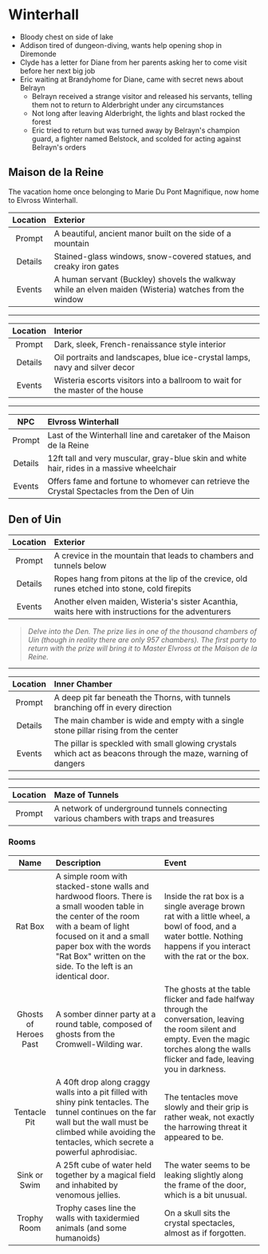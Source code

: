 # Winterhall

- Bloody chest on side of lake
- Addison tired of dungeon-diving, wants help opening shop in Diremonde
- Clyde has a letter for Diane from her parents asking her to come visit before her next big job
- Eric waiting at Brandyhome for Diane, came with secret news about Belrayn
    - Belrayn received a strange visitor and released his servants, telling them not to return to Alderbright under any circumstances
    - Not long after leaving Alderbright, the lights and blast rocked the forest
    - Eric tried to return but was turned away by Belrayn's champion guard, a fighter named Belstock, and scolded for acting against Belrayn's orders

## Maison de la Reine
The vacation home once belonging to Marie Du Pont Magnifique, now home to Elvross Winterhall.

| Location | Exterior |
|:---:|:--- |
| Prompt | A beautiful, ancient manor built on the side of a mountain |
| Details | Stained-glass windows, snow-covered statues, and creaky iron gates |
| Events | A human servant (Buckley) shovels the walkway while an elven maiden (Wisteria) watches from the window |

---

| Location | Interior |
|:---:|:--- |
| Prompt | Dark, sleek, French-renaissance style interior |
| Details | Oil portraits and landscapes, blue ice-crystal lamps, navy and silver decor |
| Events | Wisteria escorts visitors into a ballroom to wait for the master of the house |

---

| NPC | Elvross Winterhall |
|:---:|:--- |
| Prompt | Last of the Winterhall line and caretaker of the Maison de la Reine |
| Details | 12ft tall and very muscular, gray-blue skin and white hair, rides in a massive wheelchair |
| Events | Offers fame and fortune to whomever can retrieve the Crystal Spectacles from the Den of Uin |

## Den of Uin

| Location | Exterior |
|:---:|:--- |
| Prompt | A crevice in the mountain that leads to chambers and tunnels below |
| Details | Ropes hang from pitons at the lip of the crevice, old runes etched into stone, cold firepits |
| Events | Another elven maiden, Wisteria's sister Acanthia, waits here with instructions for the adventurers |

> *Delve into the Den. The prize lies in one of the thousand chambers of Uin (though in reality there are only 957 chambers). The first party to return with the prize will bring it to Master Elvross at the Maison de la Reine.*

---

| Location | Inner Chamber |
|:---:|:--- |
| Prompt | A deep pit far beneath the Thorns, with tunnels branching off in every direction |
| Details | The main chamber is wide and empty with a single stone pillar rising from the center |
| Events | The pillar is speckled with small glowing crystals which act as beacons through the maze, warning of dangers |

---

| Location | Maze of Tunnels |
|:---:|:--- |
| Prompt | A network of underground tunnels connecting various chambers with traps and treasures |

### Rooms

| Name | Description | Event |
|:---:|:--- |:--- |
| Rat Box | A simple room with stacked-stone walls and hardwood floors. There is a small wooden table in the center of the room with a beam of light focused on it and a small paper box with the words "Rat Box" written on the side. To the left is an identical door. | Inside the rat box is a single average brown rat with a little wheel, a bowl of food, and a water bottle. Nothing happens if you interact with the rat or the box. |
| Ghosts of Heroes Past | A somber dinner party at a round table, composed of ghosts from the Cromwell-Wilding war. | The ghosts at the table flicker and fade halfway through the conversation, leaving the room silent and empty. Even the magic torches along the walls flicker and fade, leaving you in darkness. |
| Tentacle Pit | A 40ft drop along craggy walls into a pit filled with shiny pink tentacles. The tunnel continues on the far wall but the wall must be climbed while avoiding the tentacles, which secrete a powerful aphrodisiac. | The tentacles move slowly and their grip is rather weak, not exactly the harrowing threat it appeared to be. |
| Sink or Swim | A 25ft cube of water held together by a magical field and inhabited by venomous jellies. | The water seems to be leaking slightly along the frame of the door, which is a bit unusual. |
| Trophy Room | Trophy cases line the walls with taxidermied animals (and some humanoids) | On a skull sits the crystal spectacles, almost as if forgotten. |
